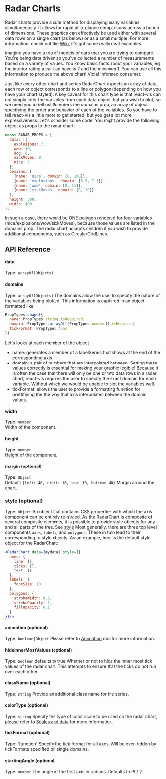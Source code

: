 # Radar Charts

Radar charts provide a cute method for displaying many variables simultaneously. It allows for rapid at-a-glance comparisons across a bunch of dimensions. These graphics can effectively be used either with several data rows on a single chart (as below) or as a small multiple. For more information, check out the [Wiki](https://en.wikipedia.org/wiki/Radar_chart), it's got some really neat examples.

<!-- INJECT:"BasicRadarChart" -->

Imagine you have a trio of models of cars that you are trying to compare. You're being data driven so you've collected a number of measurements based on a variety of values. You know basic facts about your variables, eg the interior rating a car can have is 7 and the minimum 1. You can use all this information to produce the above chart! Viola! Informed consumer.

<!-- INJECT:"AnimatedRadarChart" -->

Just like every other chart and series RadarChart expects an array of data, each row or object corresponds to a line or polygon (depending on how you have your chart styled). A key caveat for this chart type is that react-vis can not simply infer the variables from each data object that you wish to plot, so we need you to tell us! So enters the domains prop, an array of object specifying the order and behavior of each of the variables. So you have to tell react-vis a little more to get started, but you get a lot more expressiveness. Let's consider some code. You might provide the following object as props to the radar chart:

```javascript
const RADAR_PROPS = {
  data: [{
    explosions: 7,
    wow: 10,
    dog: 8,
    sickMoves: 9,
    nice: 7
  }],
  domains: [
    {name: 'nice', domain: [0, 100]},
    {name: 'explosions', domain: [6.9, 7.1]},
    {name: 'wow', domain: [0, 11]},
    {name: 'sickMoves', domain: [0, 20]}
  ],
  height: 300,
  width: 400
};
```

In such a case, there would be ONE polygon rendered for four variables (nice/explosions/wow/sickMoves), because those values are listed in the domains prop. The radar chart accepts children if you wish to provide additional components, such as CircularGridLines.


## API Reference


#### data
Type: `arrayOf(Objects)`

#### domains
Type: `arrayOf(Objects)`
The domains allow the user to specify the nature of the variables being plotted. This information is captured in an object formatted like:

```javascript
PropTypes.shape({
  name: PropTypes.string.isRequired,
  domain: PropTypes.arrayOf([PropTypes.number]).isRequired,
  tickFormat: PropTypes.func
})
```

Let's looks at each member of the object

- name: generates a member of a labelSeries that shows at the end of the corresponding axis
- domain: a pair of numbers that are interpolated between. Setting these values correctly is essential for making your graphic legible! Because it is often the case that there will only be one or two data rows in a radar chart, react-vis requires the user to specify the exact domain for each variable. Without which we would be unable to plot the variables well.
- tickFormat: allows the user to provide a formatting function for prettifiying the the way that axis interpolates between the domain values.

#### width
Type: `number`  
Width of the component.

#### height
Type: `number`  
Height of the component.

#### margin (optional)
Type: `Object`  
Default: `{left: 40, right: 10, top: 10, bottom: 40}`
Margin around the chart.

### style (optional)
Type: `object`
An object that contains CSS properties with which the axis component can be entirely re-styled.
As the RadarChart is composite of several composite elements, it is possible to provide style objects for any and all parts of the tree. See [style](style.md)
Most generally, there are three top level components `axes`, `labels`, and `polygons`. These in turn lead to their corresponding to style objects. As an example, here is the default style object for the RadarChart:

```jsx
<RadarChart data={mydata} style={{
  axes: {
    line: {},
    ticks: {},
    text: {}
  },
  labels: {
    fontSize: 10
  },
  polygons: {
    strokeWidth: 0.5,
    strokeOpacity: 1,
    fillOpacity: 0.1
  }
}}/>
```

#### animation (optional)
Type: `boolean|Object`
Please refer to [Animation](animation.md) doc for more information.

#### hideInnerMostValues (optional)
Type: `boolean`
defaults to true
Whether or not to hide the inner most tick values of the radar chart. This attempts to ensure that the ticks do not run over each other.

#### className (optional)
Type: `string`
Provide an additional class name for the series.

#### colorType (optional)
Type: `string`
Specify the type of color scale to be used on the radar chart, please refer to [Scales and data](scales-and-data.md) for more information.

#### tickFormat (optional)
Type: 'function'
Specify the tick format for all axes. Will be over-ridden by tickFormats specified on single domains.

#### startingAngle (optional)
Type: `number`
The angle of the first axis in radians. Defaults to PI / 2.
